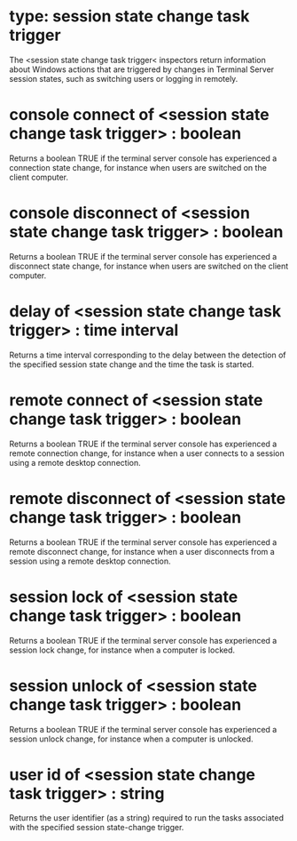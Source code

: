 # type: session state change task trigger

The &lt;session state change task trigger&lt; inspectors return information about Windows actions that are triggered by changes in Terminal Server session states, such as switching users or logging in remotely.

# console connect of &lt;session state change task trigger&gt; : boolean

Returns a boolean TRUE if the terminal server console has experienced a connection state change, for instance when users are switched on the client computer.

# console disconnect of &lt;session state change task trigger&gt; : boolean

Returns a boolean TRUE if the terminal server console has experienced a disconnect state change, for instance when users are switched on the client computer.

# delay of &lt;session state change task trigger&gt; : time interval

Returns a time interval corresponding to the delay   between the detection of the specified session state change and the time the task is started.

# remote connect of &lt;session state change task trigger&gt; : boolean

Returns a boolean TRUE if the terminal server console has experienced a remote connection change, for instance when a user connects to a session using a remote desktop connection.

# remote disconnect of &lt;session state change task trigger&gt; : boolean

Returns a boolean TRUE if the terminal server console has experienced a remote disconnect change, for instance when a user disconnects from a session using a remote desktop connection.

# session lock of &lt;session state change task trigger&gt; : boolean

Returns a boolean TRUE if the terminal server console has experienced a session lock change, for instance when a computer is locked.

# session unlock of &lt;session state change task trigger&gt; : boolean

Returns a boolean TRUE if the terminal server console has experienced a session unlock change, for instance when a computer is unlocked.

# user id of &lt;session state change task trigger&gt; : string

Returns the user identifier (as a string) required to run the tasks associated with the specified session state-change trigger.
